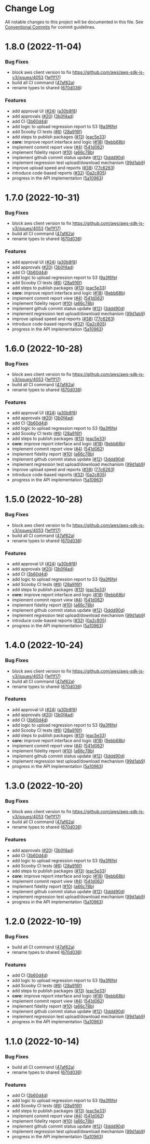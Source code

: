 # Change Log

All notable changes to this project will be documented in this file.
See [Conventional Commits](https://conventionalcommits.org) for commit guidelines.

# 1.8.0 (2022-11-04)


### Bug Fixes

* block aws client version to fix https://github.com/aws/aws-sdk-js-v3/issues/4053 ([1ef1f17](https://github.com/AnimaApp/scooby/commit/1ef1f17b347465bf413d0071c955ef7366d6a476))
* build all CI command ([47af62a](https://github.com/AnimaApp/scooby/commit/47af62a01303fa01c96cad910a89f09adb5a688f))
* rename types to shared ([670d036](https://github.com/AnimaApp/scooby/commit/670d0362f871cfca46e636561ef2b637d0327ba0))


### Features

* add approval UI ([#24](https://github.com/AnimaApp/scooby/issues/24)) ([a30b8f8](https://github.com/AnimaApp/scooby/commit/a30b8f830720d5e58859cef9db4a20c71dc68441))
* add approvals ([#20](https://github.com/AnimaApp/scooby/issues/20)) ([3b0f4ad](https://github.com/AnimaApp/scooby/commit/3b0f4adcf65819707a2d913a95583f9c91a5bc13))
* add CI ([3b60d4d](https://github.com/AnimaApp/scooby/commit/3b60d4d059f103532876653d8586131a5cbd08f1))
* add logic to upload regression report to S3 ([9a3f6fe](https://github.com/AnimaApp/scooby/commit/9a3f6fe1e6f9f42e5156ffc7ce6bd03fa3faf9be))
* add Scooby CI tests ([#6](https://github.com/AnimaApp/scooby/issues/6)) ([28a916f](https://github.com/AnimaApp/scooby/commit/28a916f4155b03fee0704b1c53cca03b8502af78))
* add steps to publish packages ([#13](https://github.com/AnimaApp/scooby/issues/13)) ([eac5e33](https://github.com/AnimaApp/scooby/commit/eac5e33b2eb2ab0974466895ae40bd5ea2e985d8))
* **core:** improve report interface and logic ([#18](https://github.com/AnimaApp/scooby/issues/18)) ([9ebb68b](https://github.com/AnimaApp/scooby/commit/9ebb68bccaaf78e7d78c44eff16a8857d9f27a5a))
* implement commit report view ([#4](https://github.com/AnimaApp/scooby/issues/4)) ([541d062](https://github.com/AnimaApp/scooby/commit/541d06226538b61aa78818c25f47ab42194f838e))
* implement fidelity report ([#10](https://github.com/AnimaApp/scooby/issues/10)) ([a66c78b](https://github.com/AnimaApp/scooby/commit/a66c78b327094c7759a414300900d29988a19374))
* implement github commit status update ([#12](https://github.com/AnimaApp/scooby/issues/12)) ([3ddd90d](https://github.com/AnimaApp/scooby/commit/3ddd90dbabc6e38498a56dccdc213772e73ee5dc))
* implement regression test upload/download mechanism ([99d1ab9](https://github.com/AnimaApp/scooby/commit/99d1ab9ae25e6d0bd792dc1289e1e328bf992a3e))
* improve upload speed and reports ([#38](https://github.com/AnimaApp/scooby/issues/38)) ([77c6263](https://github.com/AnimaApp/scooby/commit/77c62630d0d036cd17146136b178fd00b154fa59))
* introduce code-based reports ([#32](https://github.com/AnimaApp/scooby/issues/32)) ([0a2c805](https://github.com/AnimaApp/scooby/commit/0a2c805bcbfe8cdd8b65b0bd553fcb290142a607))
* progress in the API implementation ([5a10963](https://github.com/AnimaApp/scooby/commit/5a109635ed23731f3de680687afda687757b74b2))





# 1.7.0 (2022-10-31)


### Bug Fixes

* block aws client version to fix https://github.com/aws/aws-sdk-js-v3/issues/4053 ([1ef1f17](https://github.com/AnimaApp/scooby/commit/1ef1f17b347465bf413d0071c955ef7366d6a476))
* build all CI command ([47af62a](https://github.com/AnimaApp/scooby/commit/47af62a01303fa01c96cad910a89f09adb5a688f))
* rename types to shared ([670d036](https://github.com/AnimaApp/scooby/commit/670d0362f871cfca46e636561ef2b637d0327ba0))


### Features

* add approval UI ([#24](https://github.com/AnimaApp/scooby/issues/24)) ([a30b8f8](https://github.com/AnimaApp/scooby/commit/a30b8f830720d5e58859cef9db4a20c71dc68441))
* add approvals ([#20](https://github.com/AnimaApp/scooby/issues/20)) ([3b0f4ad](https://github.com/AnimaApp/scooby/commit/3b0f4adcf65819707a2d913a95583f9c91a5bc13))
* add CI ([3b60d4d](https://github.com/AnimaApp/scooby/commit/3b60d4d059f103532876653d8586131a5cbd08f1))
* add logic to upload regression report to S3 ([9a3f6fe](https://github.com/AnimaApp/scooby/commit/9a3f6fe1e6f9f42e5156ffc7ce6bd03fa3faf9be))
* add Scooby CI tests ([#6](https://github.com/AnimaApp/scooby/issues/6)) ([28a916f](https://github.com/AnimaApp/scooby/commit/28a916f4155b03fee0704b1c53cca03b8502af78))
* add steps to publish packages ([#13](https://github.com/AnimaApp/scooby/issues/13)) ([eac5e33](https://github.com/AnimaApp/scooby/commit/eac5e33b2eb2ab0974466895ae40bd5ea2e985d8))
* **core:** improve report interface and logic ([#18](https://github.com/AnimaApp/scooby/issues/18)) ([9ebb68b](https://github.com/AnimaApp/scooby/commit/9ebb68bccaaf78e7d78c44eff16a8857d9f27a5a))
* implement commit report view ([#4](https://github.com/AnimaApp/scooby/issues/4)) ([541d062](https://github.com/AnimaApp/scooby/commit/541d06226538b61aa78818c25f47ab42194f838e))
* implement fidelity report ([#10](https://github.com/AnimaApp/scooby/issues/10)) ([a66c78b](https://github.com/AnimaApp/scooby/commit/a66c78b327094c7759a414300900d29988a19374))
* implement github commit status update ([#12](https://github.com/AnimaApp/scooby/issues/12)) ([3ddd90d](https://github.com/AnimaApp/scooby/commit/3ddd90dbabc6e38498a56dccdc213772e73ee5dc))
* implement regression test upload/download mechanism ([99d1ab9](https://github.com/AnimaApp/scooby/commit/99d1ab9ae25e6d0bd792dc1289e1e328bf992a3e))
* improve upload speed and reports ([#38](https://github.com/AnimaApp/scooby/issues/38)) ([77c6263](https://github.com/AnimaApp/scooby/commit/77c62630d0d036cd17146136b178fd00b154fa59))
* introduce code-based reports ([#32](https://github.com/AnimaApp/scooby/issues/32)) ([0a2c805](https://github.com/AnimaApp/scooby/commit/0a2c805bcbfe8cdd8b65b0bd553fcb290142a607))
* progress in the API implementation ([5a10963](https://github.com/AnimaApp/scooby/commit/5a109635ed23731f3de680687afda687757b74b2))





# 1.6.0 (2022-10-28)


### Bug Fixes

* block aws client version to fix https://github.com/aws/aws-sdk-js-v3/issues/4053 ([1ef1f17](https://github.com/AnimaApp/scooby/commit/1ef1f17b347465bf413d0071c955ef7366d6a476))
* build all CI command ([47af62a](https://github.com/AnimaApp/scooby/commit/47af62a01303fa01c96cad910a89f09adb5a688f))
* rename types to shared ([670d036](https://github.com/AnimaApp/scooby/commit/670d0362f871cfca46e636561ef2b637d0327ba0))


### Features

* add approval UI ([#24](https://github.com/AnimaApp/scooby/issues/24)) ([a30b8f8](https://github.com/AnimaApp/scooby/commit/a30b8f830720d5e58859cef9db4a20c71dc68441))
* add approvals ([#20](https://github.com/AnimaApp/scooby/issues/20)) ([3b0f4ad](https://github.com/AnimaApp/scooby/commit/3b0f4adcf65819707a2d913a95583f9c91a5bc13))
* add CI ([3b60d4d](https://github.com/AnimaApp/scooby/commit/3b60d4d059f103532876653d8586131a5cbd08f1))
* add logic to upload regression report to S3 ([9a3f6fe](https://github.com/AnimaApp/scooby/commit/9a3f6fe1e6f9f42e5156ffc7ce6bd03fa3faf9be))
* add Scooby CI tests ([#6](https://github.com/AnimaApp/scooby/issues/6)) ([28a916f](https://github.com/AnimaApp/scooby/commit/28a916f4155b03fee0704b1c53cca03b8502af78))
* add steps to publish packages ([#13](https://github.com/AnimaApp/scooby/issues/13)) ([eac5e33](https://github.com/AnimaApp/scooby/commit/eac5e33b2eb2ab0974466895ae40bd5ea2e985d8))
* **core:** improve report interface and logic ([#18](https://github.com/AnimaApp/scooby/issues/18)) ([9ebb68b](https://github.com/AnimaApp/scooby/commit/9ebb68bccaaf78e7d78c44eff16a8857d9f27a5a))
* implement commit report view ([#4](https://github.com/AnimaApp/scooby/issues/4)) ([541d062](https://github.com/AnimaApp/scooby/commit/541d06226538b61aa78818c25f47ab42194f838e))
* implement fidelity report ([#10](https://github.com/AnimaApp/scooby/issues/10)) ([a66c78b](https://github.com/AnimaApp/scooby/commit/a66c78b327094c7759a414300900d29988a19374))
* implement github commit status update ([#12](https://github.com/AnimaApp/scooby/issues/12)) ([3ddd90d](https://github.com/AnimaApp/scooby/commit/3ddd90dbabc6e38498a56dccdc213772e73ee5dc))
* implement regression test upload/download mechanism ([99d1ab9](https://github.com/AnimaApp/scooby/commit/99d1ab9ae25e6d0bd792dc1289e1e328bf992a3e))
* improve upload speed and reports ([#38](https://github.com/AnimaApp/scooby/issues/38)) ([77c6263](https://github.com/AnimaApp/scooby/commit/77c62630d0d036cd17146136b178fd00b154fa59))
* introduce code-based reports ([#32](https://github.com/AnimaApp/scooby/issues/32)) ([0a2c805](https://github.com/AnimaApp/scooby/commit/0a2c805bcbfe8cdd8b65b0bd553fcb290142a607))
* progress in the API implementation ([5a10963](https://github.com/AnimaApp/scooby/commit/5a109635ed23731f3de680687afda687757b74b2))





# 1.5.0 (2022-10-28)


### Bug Fixes

* block aws client version to fix https://github.com/aws/aws-sdk-js-v3/issues/4053 ([1ef1f17](https://github.com/AnimaApp/scooby/commit/1ef1f17b347465bf413d0071c955ef7366d6a476))
* build all CI command ([47af62a](https://github.com/AnimaApp/scooby/commit/47af62a01303fa01c96cad910a89f09adb5a688f))
* rename types to shared ([670d036](https://github.com/AnimaApp/scooby/commit/670d0362f871cfca46e636561ef2b637d0327ba0))


### Features

* add approval UI ([#24](https://github.com/AnimaApp/scooby/issues/24)) ([a30b8f8](https://github.com/AnimaApp/scooby/commit/a30b8f830720d5e58859cef9db4a20c71dc68441))
* add approvals ([#20](https://github.com/AnimaApp/scooby/issues/20)) ([3b0f4ad](https://github.com/AnimaApp/scooby/commit/3b0f4adcf65819707a2d913a95583f9c91a5bc13))
* add CI ([3b60d4d](https://github.com/AnimaApp/scooby/commit/3b60d4d059f103532876653d8586131a5cbd08f1))
* add logic to upload regression report to S3 ([9a3f6fe](https://github.com/AnimaApp/scooby/commit/9a3f6fe1e6f9f42e5156ffc7ce6bd03fa3faf9be))
* add Scooby CI tests ([#6](https://github.com/AnimaApp/scooby/issues/6)) ([28a916f](https://github.com/AnimaApp/scooby/commit/28a916f4155b03fee0704b1c53cca03b8502af78))
* add steps to publish packages ([#13](https://github.com/AnimaApp/scooby/issues/13)) ([eac5e33](https://github.com/AnimaApp/scooby/commit/eac5e33b2eb2ab0974466895ae40bd5ea2e985d8))
* **core:** improve report interface and logic ([#18](https://github.com/AnimaApp/scooby/issues/18)) ([9ebb68b](https://github.com/AnimaApp/scooby/commit/9ebb68bccaaf78e7d78c44eff16a8857d9f27a5a))
* implement commit report view ([#4](https://github.com/AnimaApp/scooby/issues/4)) ([541d062](https://github.com/AnimaApp/scooby/commit/541d06226538b61aa78818c25f47ab42194f838e))
* implement fidelity report ([#10](https://github.com/AnimaApp/scooby/issues/10)) ([a66c78b](https://github.com/AnimaApp/scooby/commit/a66c78b327094c7759a414300900d29988a19374))
* implement github commit status update ([#12](https://github.com/AnimaApp/scooby/issues/12)) ([3ddd90d](https://github.com/AnimaApp/scooby/commit/3ddd90dbabc6e38498a56dccdc213772e73ee5dc))
* implement regression test upload/download mechanism ([99d1ab9](https://github.com/AnimaApp/scooby/commit/99d1ab9ae25e6d0bd792dc1289e1e328bf992a3e))
* introduce code-based reports ([#32](https://github.com/AnimaApp/scooby/issues/32)) ([0a2c805](https://github.com/AnimaApp/scooby/commit/0a2c805bcbfe8cdd8b65b0bd553fcb290142a607))
* progress in the API implementation ([5a10963](https://github.com/AnimaApp/scooby/commit/5a109635ed23731f3de680687afda687757b74b2))





# 1.4.0 (2022-10-24)


### Bug Fixes

* block aws client version to fix https://github.com/aws/aws-sdk-js-v3/issues/4053 ([1ef1f17](https://github.com/AnimaApp/scooby/commit/1ef1f17b347465bf413d0071c955ef7366d6a476))
* build all CI command ([47af62a](https://github.com/AnimaApp/scooby/commit/47af62a01303fa01c96cad910a89f09adb5a688f))
* rename types to shared ([670d036](https://github.com/AnimaApp/scooby/commit/670d0362f871cfca46e636561ef2b637d0327ba0))


### Features

* add approval UI ([#24](https://github.com/AnimaApp/scooby/issues/24)) ([a30b8f8](https://github.com/AnimaApp/scooby/commit/a30b8f830720d5e58859cef9db4a20c71dc68441))
* add approvals ([#20](https://github.com/AnimaApp/scooby/issues/20)) ([3b0f4ad](https://github.com/AnimaApp/scooby/commit/3b0f4adcf65819707a2d913a95583f9c91a5bc13))
* add CI ([3b60d4d](https://github.com/AnimaApp/scooby/commit/3b60d4d059f103532876653d8586131a5cbd08f1))
* add logic to upload regression report to S3 ([9a3f6fe](https://github.com/AnimaApp/scooby/commit/9a3f6fe1e6f9f42e5156ffc7ce6bd03fa3faf9be))
* add Scooby CI tests ([#6](https://github.com/AnimaApp/scooby/issues/6)) ([28a916f](https://github.com/AnimaApp/scooby/commit/28a916f4155b03fee0704b1c53cca03b8502af78))
* add steps to publish packages ([#13](https://github.com/AnimaApp/scooby/issues/13)) ([eac5e33](https://github.com/AnimaApp/scooby/commit/eac5e33b2eb2ab0974466895ae40bd5ea2e985d8))
* **core:** improve report interface and logic ([#18](https://github.com/AnimaApp/scooby/issues/18)) ([9ebb68b](https://github.com/AnimaApp/scooby/commit/9ebb68bccaaf78e7d78c44eff16a8857d9f27a5a))
* implement commit report view ([#4](https://github.com/AnimaApp/scooby/issues/4)) ([541d062](https://github.com/AnimaApp/scooby/commit/541d06226538b61aa78818c25f47ab42194f838e))
* implement fidelity report ([#10](https://github.com/AnimaApp/scooby/issues/10)) ([a66c78b](https://github.com/AnimaApp/scooby/commit/a66c78b327094c7759a414300900d29988a19374))
* implement github commit status update ([#12](https://github.com/AnimaApp/scooby/issues/12)) ([3ddd90d](https://github.com/AnimaApp/scooby/commit/3ddd90dbabc6e38498a56dccdc213772e73ee5dc))
* implement regression test upload/download mechanism ([99d1ab9](https://github.com/AnimaApp/scooby/commit/99d1ab9ae25e6d0bd792dc1289e1e328bf992a3e))
* progress in the API implementation ([5a10963](https://github.com/AnimaApp/scooby/commit/5a109635ed23731f3de680687afda687757b74b2))





# 1.3.0 (2022-10-20)


### Bug Fixes

* block aws client version to fix https://github.com/aws/aws-sdk-js-v3/issues/4053 ([1ef1f17](https://github.com/AnimaApp/scooby/commit/1ef1f17b347465bf413d0071c955ef7366d6a476))
* build all CI command ([47af62a](https://github.com/AnimaApp/scooby/commit/47af62a01303fa01c96cad910a89f09adb5a688f))
* rename types to shared ([670d036](https://github.com/AnimaApp/scooby/commit/670d0362f871cfca46e636561ef2b637d0327ba0))


### Features

* add approvals ([#20](https://github.com/AnimaApp/scooby/issues/20)) ([3b0f4ad](https://github.com/AnimaApp/scooby/commit/3b0f4adcf65819707a2d913a95583f9c91a5bc13))
* add CI ([3b60d4d](https://github.com/AnimaApp/scooby/commit/3b60d4d059f103532876653d8586131a5cbd08f1))
* add logic to upload regression report to S3 ([9a3f6fe](https://github.com/AnimaApp/scooby/commit/9a3f6fe1e6f9f42e5156ffc7ce6bd03fa3faf9be))
* add Scooby CI tests ([#6](https://github.com/AnimaApp/scooby/issues/6)) ([28a916f](https://github.com/AnimaApp/scooby/commit/28a916f4155b03fee0704b1c53cca03b8502af78))
* add steps to publish packages ([#13](https://github.com/AnimaApp/scooby/issues/13)) ([eac5e33](https://github.com/AnimaApp/scooby/commit/eac5e33b2eb2ab0974466895ae40bd5ea2e985d8))
* **core:** improve report interface and logic ([#18](https://github.com/AnimaApp/scooby/issues/18)) ([9ebb68b](https://github.com/AnimaApp/scooby/commit/9ebb68bccaaf78e7d78c44eff16a8857d9f27a5a))
* implement commit report view ([#4](https://github.com/AnimaApp/scooby/issues/4)) ([541d062](https://github.com/AnimaApp/scooby/commit/541d06226538b61aa78818c25f47ab42194f838e))
* implement fidelity report ([#10](https://github.com/AnimaApp/scooby/issues/10)) ([a66c78b](https://github.com/AnimaApp/scooby/commit/a66c78b327094c7759a414300900d29988a19374))
* implement github commit status update ([#12](https://github.com/AnimaApp/scooby/issues/12)) ([3ddd90d](https://github.com/AnimaApp/scooby/commit/3ddd90dbabc6e38498a56dccdc213772e73ee5dc))
* implement regression test upload/download mechanism ([99d1ab9](https://github.com/AnimaApp/scooby/commit/99d1ab9ae25e6d0bd792dc1289e1e328bf992a3e))
* progress in the API implementation ([5a10963](https://github.com/AnimaApp/scooby/commit/5a109635ed23731f3de680687afda687757b74b2))





# 1.2.0 (2022-10-19)


### Bug Fixes

* build all CI command ([47af62a](https://github.com/AnimaApp/scooby/commit/47af62a01303fa01c96cad910a89f09adb5a688f))
* rename types to shared ([670d036](https://github.com/AnimaApp/scooby/commit/670d0362f871cfca46e636561ef2b637d0327ba0))


### Features

* add CI ([3b60d4d](https://github.com/AnimaApp/scooby/commit/3b60d4d059f103532876653d8586131a5cbd08f1))
* add logic to upload regression report to S3 ([9a3f6fe](https://github.com/AnimaApp/scooby/commit/9a3f6fe1e6f9f42e5156ffc7ce6bd03fa3faf9be))
* add Scooby CI tests ([#6](https://github.com/AnimaApp/scooby/issues/6)) ([28a916f](https://github.com/AnimaApp/scooby/commit/28a916f4155b03fee0704b1c53cca03b8502af78))
* add steps to publish packages ([#13](https://github.com/AnimaApp/scooby/issues/13)) ([eac5e33](https://github.com/AnimaApp/scooby/commit/eac5e33b2eb2ab0974466895ae40bd5ea2e985d8))
* **core:** improve report interface and logic ([#18](https://github.com/AnimaApp/scooby/issues/18)) ([9ebb68b](https://github.com/AnimaApp/scooby/commit/9ebb68bccaaf78e7d78c44eff16a8857d9f27a5a))
* implement commit report view ([#4](https://github.com/AnimaApp/scooby/issues/4)) ([541d062](https://github.com/AnimaApp/scooby/commit/541d06226538b61aa78818c25f47ab42194f838e))
* implement fidelity report ([#10](https://github.com/AnimaApp/scooby/issues/10)) ([a66c78b](https://github.com/AnimaApp/scooby/commit/a66c78b327094c7759a414300900d29988a19374))
* implement github commit status update ([#12](https://github.com/AnimaApp/scooby/issues/12)) ([3ddd90d](https://github.com/AnimaApp/scooby/commit/3ddd90dbabc6e38498a56dccdc213772e73ee5dc))
* implement regression test upload/download mechanism ([99d1ab9](https://github.com/AnimaApp/scooby/commit/99d1ab9ae25e6d0bd792dc1289e1e328bf992a3e))
* progress in the API implementation ([5a10963](https://github.com/AnimaApp/scooby/commit/5a109635ed23731f3de680687afda687757b74b2))





# 1.1.0 (2022-10-14)


### Bug Fixes

* build all CI command ([47af62a](https://github.com/AnimaApp/scooby/commit/47af62a01303fa01c96cad910a89f09adb5a688f))
* rename types to shared ([670d036](https://github.com/AnimaApp/scooby/commit/670d0362f871cfca46e636561ef2b637d0327ba0))


### Features

* add CI ([3b60d4d](https://github.com/AnimaApp/scooby/commit/3b60d4d059f103532876653d8586131a5cbd08f1))
* add logic to upload regression report to S3 ([9a3f6fe](https://github.com/AnimaApp/scooby/commit/9a3f6fe1e6f9f42e5156ffc7ce6bd03fa3faf9be))
* add Scooby CI tests ([#6](https://github.com/AnimaApp/scooby/issues/6)) ([28a916f](https://github.com/AnimaApp/scooby/commit/28a916f4155b03fee0704b1c53cca03b8502af78))
* add steps to publish packages ([#13](https://github.com/AnimaApp/scooby/issues/13)) ([eac5e33](https://github.com/AnimaApp/scooby/commit/eac5e33b2eb2ab0974466895ae40bd5ea2e985d8))
* implement commit report view ([#4](https://github.com/AnimaApp/scooby/issues/4)) ([541d062](https://github.com/AnimaApp/scooby/commit/541d06226538b61aa78818c25f47ab42194f838e))
* implement fidelity report ([#10](https://github.com/AnimaApp/scooby/issues/10)) ([a66c78b](https://github.com/AnimaApp/scooby/commit/a66c78b327094c7759a414300900d29988a19374))
* implement github commit status update ([#12](https://github.com/AnimaApp/scooby/issues/12)) ([3ddd90d](https://github.com/AnimaApp/scooby/commit/3ddd90dbabc6e38498a56dccdc213772e73ee5dc))
* implement regression test upload/download mechanism ([99d1ab9](https://github.com/AnimaApp/scooby/commit/99d1ab9ae25e6d0bd792dc1289e1e328bf992a3e))
* progress in the API implementation ([5a10963](https://github.com/AnimaApp/scooby/commit/5a109635ed23731f3de680687afda687757b74b2))
